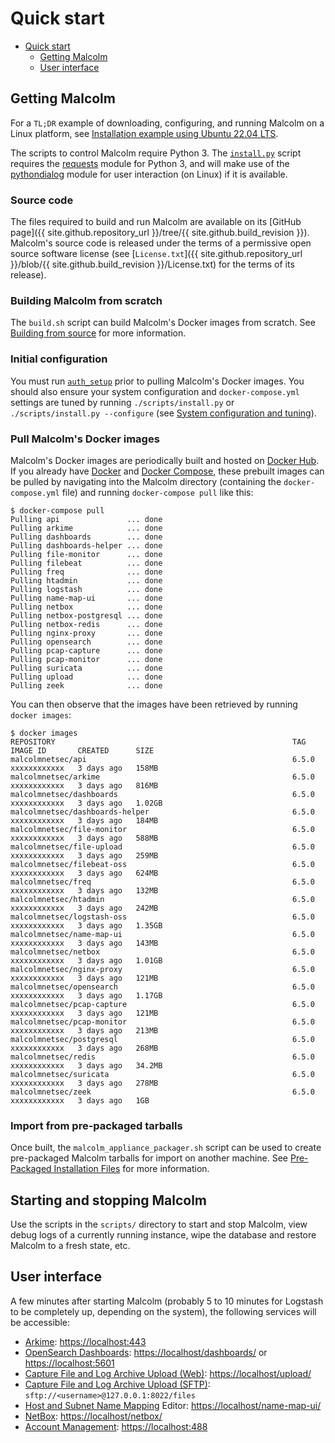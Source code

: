 # <a name="QuickStart"></a>Quick start

* [Quick start](#QuickStart)
    - [Getting Malcolm](#GetMalcolm)
    - [User interface](#UserInterfaceURLs)

## <a name="GetMalcolm"></a>Getting Malcolm

For a `TL;DR` example of downloading, configuring, and running Malcolm on a Linux platform, see [Installation example using Ubuntu 22.04 LTS](ubuntu-install-example.md#InstallationExample).

The scripts to control Malcolm require Python 3. The [`install.py`](malcolm-config.md#ConfigAndTuning) script requires the [requests](https://docs.python-requests.org/en/latest/) module for Python 3, and will make use of the [pythondialog](https://pythondialog.sourceforge.io/) module for user interaction (on Linux) if it is available.

### Source code

The files required to build and run Malcolm are available on its [GitHub page]({{ site.github.repository_url }}/tree/{{ site.github.build_revision }}). Malcolm's source code is released under the terms of a permissive open source software license (see [`License.txt`]({{ site.github.repository_url }}/blob/{{ site.github.build_revision }}/License.txt)  for the terms of its release).

### Building Malcolm from scratch

The `build.sh` script can build Malcolm's Docker images from scratch. See [Building from source](development.md#Build) for more information.

### Initial configuration

You must run [`auth_setup`](authsetup.md#AuthSetup) prior to pulling Malcolm's Docker images. You should also ensure your system configuration and `docker-compose.yml` settings are tuned by running `./scripts/install.py` or `./scripts/install.py --configure` (see [System configuration and tuning](malcolm-config.md#ConfigAndTuning)).
    
### Pull Malcolm's Docker images

Malcolm's Docker images are periodically built and hosted on [Docker Hub](https://hub.docker.com/u/malcolmnetsec). If you already have [Docker](https://www.docker.com/) and [Docker Compose](https://docs.docker.com/compose/), these prebuilt images can be pulled by navigating into the Malcolm directory (containing the `docker-compose.yml` file) and running `docker-compose pull` like this:
```
$ docker-compose pull
Pulling api               ... done
Pulling arkime            ... done
Pulling dashboards        ... done
Pulling dashboards-helper ... done
Pulling file-monitor      ... done
Pulling filebeat          ... done
Pulling freq              ... done
Pulling htadmin           ... done
Pulling logstash          ... done
Pulling name-map-ui       ... done
Pulling netbox            ... done
Pulling netbox-postgresql ... done
Pulling netbox-redis      ... done
Pulling nginx-proxy       ... done
Pulling opensearch        ... done
Pulling pcap-capture      ... done
Pulling pcap-monitor      ... done
Pulling suricata          ... done
Pulling upload            ... done
Pulling zeek              ... done
```

You can then observe that the images have been retrieved by running `docker images`:
```
$ docker images
REPOSITORY                                                     TAG             IMAGE ID       CREATED      SIZE
malcolmnetsec/api                                              6.5.0           xxxxxxxxxxxx   3 days ago   158MB
malcolmnetsec/arkime                                           6.5.0           xxxxxxxxxxxx   3 days ago   816MB
malcolmnetsec/dashboards                                       6.5.0           xxxxxxxxxxxx   3 days ago   1.02GB
malcolmnetsec/dashboards-helper                                6.5.0           xxxxxxxxxxxx   3 days ago   184MB
malcolmnetsec/file-monitor                                     6.5.0           xxxxxxxxxxxx   3 days ago   588MB
malcolmnetsec/file-upload                                      6.5.0           xxxxxxxxxxxx   3 days ago   259MB
malcolmnetsec/filebeat-oss                                     6.5.0           xxxxxxxxxxxx   3 days ago   624MB
malcolmnetsec/freq                                             6.5.0           xxxxxxxxxxxx   3 days ago   132MB
malcolmnetsec/htadmin                                          6.5.0           xxxxxxxxxxxx   3 days ago   242MB
malcolmnetsec/logstash-oss                                     6.5.0           xxxxxxxxxxxx   3 days ago   1.35GB
malcolmnetsec/name-map-ui                                      6.5.0           xxxxxxxxxxxx   3 days ago   143MB
malcolmnetsec/netbox                                           6.5.0           xxxxxxxxxxxx   3 days ago   1.01GB
malcolmnetsec/nginx-proxy                                      6.5.0           xxxxxxxxxxxx   3 days ago   121MB
malcolmnetsec/opensearch                                       6.5.0           xxxxxxxxxxxx   3 days ago   1.17GB
malcolmnetsec/pcap-capture                                     6.5.0           xxxxxxxxxxxx   3 days ago   121MB
malcolmnetsec/pcap-monitor                                     6.5.0           xxxxxxxxxxxx   3 days ago   213MB
malcolmnetsec/postgresql                                       6.5.0           xxxxxxxxxxxx   3 days ago   268MB
malcolmnetsec/redis                                            6.5.0           xxxxxxxxxxxx   3 days ago   34.2MB
malcolmnetsec/suricata                                         6.5.0           xxxxxxxxxxxx   3 days ago   278MB
malcolmnetsec/zeek                                             6.5.0           xxxxxxxxxxxx   3 days ago   1GB
```

### Import from pre-packaged tarballs

Once built, the `malcolm_appliance_packager.sh` script can be used to create pre-packaged Malcolm tarballs for import on another machine. See [Pre-Packaged Installation Files](development.md#Packager) for more information.

## Starting and stopping Malcolm

Use the scripts in the `scripts/` directory to start and stop Malcolm, view debug logs of a currently running
instance, wipe the database and restore Malcolm to a fresh state, etc.

## <a name="UserInterfaceURLs"></a>User interface

A few minutes after starting Malcolm (probably 5 to 10 minutes for Logstash to be completely up, depending on the system), the following services will be accessible:

* [Arkime](https://arkime.com/): [https://localhost:443](https://localhost:443)
* [OpenSearch Dashboards](https://opensearch.org/docs/latest/dashboards/index/): [https://localhost/dashboards/](https://localhost/dashboards/) or [https://localhost:5601](https://localhost:5601)
* [Capture File and Log Archive Upload (Web)](upload.md#Upload): [https://localhost/upload/](https://localhost/upload/)
* [Capture File and Log Archive Upload (SFTP)](upload.md#Upload): `sftp://<username>@127.0.0.1:8022/files`
* [Host and Subnet Name Mapping](host-and-subnet-mapping.md#HostAndSubnetNaming) Editor: [https://localhost/name-map-ui/](https://localhost/name-map-ui/)
* [NetBox](netbox.md#NetBox): [https://localhost/netbox/](https://localhost/netbox/)
* [Account Management](authsetup.md#AuthBasicAccountManagement): [https://localhost:488](https://localhost:488)